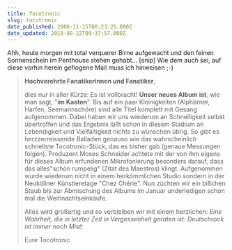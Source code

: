 ```yaml
---
title: Tocotronic
slug: tocotronic
date_published: 2006-11-15T08:23:25.000Z
date_updated: 2018-08-22T09:37:57.000Z
---
```


Ahh, heute morgen mit total verquerer Birne aufgewacht und den feinen Sonnenschein im Penthouse stehen gehabt... [snip] Wie dem auch sei, auf diese vorhin herein geflogene Mail muss ich hinweisen ;-)

> **Hochverehrte Fanatikerinnen und Fanatiker**,
> 
> dies nur in aller Kürze: Es ist vollbracht! **Unser neues Album ist**, wie man sagt, "**im Kasten**". Bis auf ein paar Kleinigkeiten (Alphörner, Harfen, Seemannschöre) sind alle Titel komplett mit Gesang aufgenommen. Dabei haben wir uns wiederum an Schnelligkeit selbst übertroffen und das Ergebnis läßt schon in diesem Stadium an Lebendigkeit und Vielfältigkeit nichts zu wünschen übrig. So gibt es herzzerreissende Balladen genauso wie das wahrscheinlich schnellste Tocotronic-Stück, das es bisher gab (genaue Messungen folgen). Produzent Moses Schneider achtete mit der von ihm eigens für dieses Album erfundenen Mikrofonierung besonders darauf, dass das alles"schön rumpelig" (Zitat des Maestros) klingt. Aufgenommen wurde wiederum nicht in einem herkömmlichen Studio sondern in der Neuköllner Künstleretage "Chez Chérie". Nun züchten wir ein bißchen Staub bis zur Abmischung des Albums im Januar underledigen schon mal die Weihnachtseinkäufe.
> 
> Alles wird großartig und so verbleiben wir mit einem herzlichen: *Eine Wahrheit, die in letzter Zeit in Vergessenheit geraten ist: Deutschrock ist immer noch Mist*!
> 
> Eure
> Tocotronic

